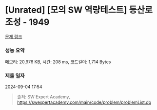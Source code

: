 # [Unrated] [모의 SW 역량테스트] 등산로 조성 - 1949 

[문제 링크](https://swexpertacademy.com/main/code/problem/problemDetail.do?contestProbId=AV5PoOKKAPIDFAUq) 

### 성능 요약

메모리: 20,976 KB, 시간: 208 ms, 코드길이: 1,714 Bytes

### 제출 일자

2024-09-04 17:54



> 출처: SW Expert Academy, https://swexpertacademy.com/main/code/problem/problemList.do
